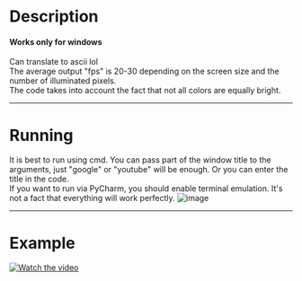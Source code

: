 # Description
#### Works only for windows
Can translate to ascii lol <br />
The average output "fps" is 20-30 depending on the screen size and the number of illuminated pixels. <br />
The code takes into account the fact that not all colors are equally bright. <br />
____
# Running
It is best to run using cmd. You can pass part of the window title to the arguments, just "google" or "youtube" will be enough. Or you can enter the title in the code. <br />
If you want to run via PyCharm, you should enable terminal emulation. It's not a fact that everything will work perfectly.
![image](https://github.com/Arsined/ascii-translator/assets/102512399/227b9749-141d-4c8b-98e8-af49fcf31c11)
____
# Example
[![Watch the video](https://i.imgur.com/vKb2F1B.png)](https://www.youtube.com/watch?v=6y7Sf72axpU)
